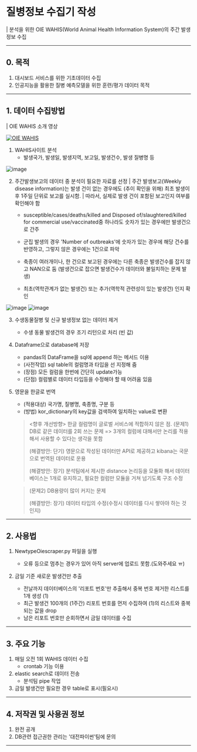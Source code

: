 # 질병정보 수집기 작성

| 분석을 위한 OIE WAHIS(World Animal Health Information System)의 주간 발생정보 수집 


---
## 0. 목적
1. 대시보드 서비스를 위한 기초데이터 수집
2. 인공지능을 활용한 질병 예측모델을 위한 훈련/평가 데이터 목적
---

## 1. 데이터 수집방법
| OIE WAHIS 소개 영상

[![OIE WAHIS]( https://img.youtube.com/vi/kWV64ke6A18/0.jpg)](https://www.youtube.com/embed/kWV64ke6A18) 

1. WAHIS사이트 분석
    - 발생국가, 발생일, 발생지역, 보고일, 발생건수, 발생 질병명 등

![image](https://user-images.githubusercontent.com/53881929/129833411-100c9ae5-8b82-440c-b689-de0e84022d9f.png)

2. 주간발생보고의 데이터 중 분석이 필요한 자료를 선정
| 주간 발생보고(Weekly disease information)는 발생 건이 없는 경우에도 (추이 확인을 위해) 최초 발생이후 1주일 단위로 보고를 실시함. 
| 따라서, 실제로 발생 건이 포함된 보고인지 여부를 확인해야 함

    - susceptible/cases/deaths/killed and Disposed of/slaughtered/killed for commercial use/vaccinated중 하나라도 숫자가 있는 경우에만 발생건으로 간주

    - 군집 발생의 경우 'Number of outbreaks'에 숫자가 있는 경우에 해당 건수를 반영하고, 그렇지 않은 경우에는 1건으로 파악

    - 축종이 여러개이나, 한 건으로 보고된 경우에는 다른 축종은 발생건수를 잡지 않고 NAN으로 둠 (발생건으로 잡으면 발생건수가 데이터와 불일치하는 문제 발생)
    
    - 최초(역학관계가 없는 발생건) 또는 추가(역학적 관련성이 있는 발생건) 인지 확인

![image](https://user-images.githubusercontent.com/53881929/129833993-a6231648-dac6-4e80-8473-9ce2548b5789.png)
![image](https://user-images.githubusercontent.com/53881929/129834030-8c726c61-aa31-445f-a2f1-1bea48d493e0.png)
    


3. 수생동물질병 및 신규 발생정보 없는 데이터 제거
    - 수생 동물 발생건의 경우 조기 리턴으로 처리 (빈 값)

4. Dataframe으로 database에 저장
    - pandas의 DataFrame을 sql에 append 하는 메서드 이용
    - (사전작업) sql table의 컬럼명과 타입을 선 지정해 줌
    - (장점) 모든 컬럼을 한번에 간단히 update가능
    - (단점) 컬럼별로 데이터 타입등을 수정해야 할 때 어려움 있음

6. 영문을 한글로 번역
    - (적용대상) 국가명, 질병명, 축종명, 구분 등
    - (방법) kor_dictionary의 key값을 검색하여 일치하는 value로 변환

    > <향후 개선방향>
    > 한글 컬럼명이 글로벌 서비스에 적합하지 않은 점. 
    > (문제1) DB로 같은 데이터를 2회 쓰는 문제 => 3개의 컬럼에 대해서만 논리를 적용해서 사용할 수 있다는 생각을 못함
    > 
    > (해결방안: 단기) 영문으로 작성된 데이터만 API로 제공하고 kibana는 국문으로 번역된 데이터로 운용
    > 
    > (해결방안: 장기) 분석팀에서 제시한 distance 논리등을 모듈화 해서 데이터 베이스는 1개로 유지하고, 필요한 컬럼만 모듈을 거쳐 넘기도록 구조 수정

    > (문제2) DB용량이 많이 커지는 문제
    >
    > 
    > (해결방안: 장기) 데이터 타입의 수정(수정시 데이터를 다시 쌓아야 하는 것인지)


---

## 2. 사용법
1. NewtypeOiescraper.py 파일을 실행
    - 오류 등으로 멈추는 경우가 있어 아직 server에 업로드 못함.(도와주세요 ㅠ)

2. 금일 기준 새로운 발생건만 추출
    - 전날까지 데이터베이스의 '리포트 번호'만 추출해서 중복 번호 제거한 리스트를 1개 생성 (1)
    - 최근 발생건 100개의 (1주간) 리포트 번호를 먼저 수집하여 (1)의 리스트와 중복되는 값을 drop
    - 남은 리포트 번호만 순회하면서 금일 데이터를 수집
---
## 3. 주요 기능
1. 매일 오전 1회 WAHIS 데이터 수집
    - crontab 기능 이용
2. elastic search로 데이터 전송
    - 분석팀 pipe 작업
4. 금일 발생건만 필요한 경우 table로 표시(필요시)

---
## 4. 저작권 및 사용권 정보
1. 완전 공개
2. DB관련 접근권한 관리는 '대전파이썬'팀에 문의
---
